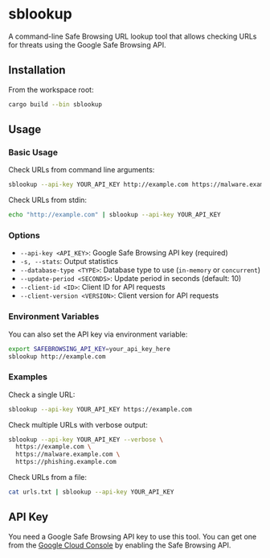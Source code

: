 # sblookup

A command-line Safe Browsing URL lookup tool that allows checking URLs for threats using the Google Safe Browsing API.

## Installation

From the workspace root:

```bash
cargo build --bin sblookup
```

## Usage

### Basic Usage

Check URLs from command line arguments:

```bash
sblookup --api-key YOUR_API_KEY http://example.com https://malware.example.com
```

Check URLs from stdin:

```bash
echo "http://example.com" | sblookup --api-key YOUR_API_KEY
```

### Options

- `--api-key <API_KEY>`: Google Safe Browsing API key (required)
- `-s, --stats`: Output statistics
- `--database-type <TYPE>`: Database type to use (`in-memory` or `concurrent`)
- `--update-period <SECONDS>`: Update period in seconds (default: 10)
- `--client-id <ID>`: Client ID for API requests
- `--client-version <VERSION>`: Client version for API requests

### Environment Variables

You can also set the API key via environment variable:

```bash
export SAFEBROWSING_API_KEY=your_api_key_here
sblookup http://example.com
```

### Examples

Check a single URL:
```bash
sblookup --api-key YOUR_API_KEY https://example.com
```

Check multiple URLs with verbose output:
```bash
sblookup --api-key YOUR_API_KEY --verbose \
  https://example.com \
  https://malware.example.com \
  https://phishing.example.com
```

Check URLs from a file:
```bash
cat urls.txt | sblookup --api-key YOUR_API_KEY
```


## API Key

You need a Google Safe Browsing API key to use this tool. You can get one from the [Google Cloud Console](https://console.cloud.google.com/) by enabling the Safe Browsing API.
